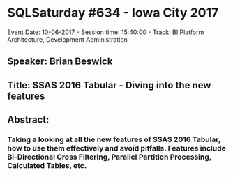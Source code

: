 # SQLSaturday #634 - Iowa City 2017
Event Date: 10-06-2017 - Session time: 15:40:00 - Track: BI Platform Architecture, Development  Administration
## Speaker: Brian Beswick
## Title: SSAS 2016 Tabular - Diving into the new features
## Abstract:
### Taking a looking at all the new features of SSAS 2016 Tabular, how to use them effectively and avoid pitfalls. Features include Bi-Directional Cross Filtering, Parallel Partition Processing, Calculated Tables, etc.
